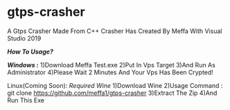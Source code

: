 # gtps-crasher
A Gtps Crasher Made From C++ 
Crasher Has Created By Meffa With Visual Studio 2019

***How To Usage?***

***Windows :***
1)Download Meffa Test.exe
2)Put In Vps Target
3)And Run As Administrator
4)Please Wait 2 Minutes And Your Vps Has Been Crypted!

Linux(Coming Soon):
*Required Wine*
1)Download Wine
2)Usage Command : git clone https://github.com/meffa1/gtps-crasher
3)Extract The Zip
4)And Run This Exe

